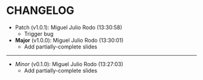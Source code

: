 # CHANGELOG

- Patch (v1.0.1): Miguel Julio Rodo (13:30:58)
  - Trigger bug
- **Major** (v1.0.0): Miguel Julio Rodo (13:30:01)
  - Add partially-complete slides

___

- *Minor* (v0.1.0): Miguel Julio Rodo (13:27:03)
  - Add partially-complete slides

